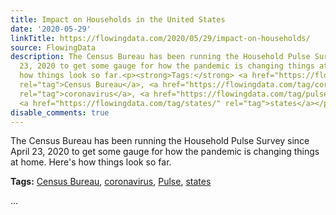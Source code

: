 ```yaml
---
title: Impact on Households in the United States
date: '2020-05-29'
linkTitle: https://flowingdata.com/2020/05/29/impact-on-households/
source: FlowingData
description: The Census Bureau has been running the Household Pulse Survey since April
  23, 2020 to get some gauge for how the pandemic is changing things at home. Here's
  how things look so far.<p><strong>Tags:</strong> <a href="https://flowingdata.com/tag/census-bureau/"
  rel="tag">Census Bureau</a>, <a href="https://flowingdata.com/tag/coronavirus/"
  rel="tag">coronavirus</a>, <a href="https://flowingdata.com/tag/pulse/" rel="tag">Pulse</a>,
  <a href="https://flowingdata.com/tag/states/" rel="tag">states</a></p> ...
disable_comments: true
---
```

The Census Bureau has been running the Household Pulse Survey since April 23, 2020 to get some gauge for how the pandemic is changing things at home. Here's how things look so far.<p><strong>Tags:</strong> <a href="https://flowingdata.com/tag/census-bureau/" rel="tag">Census Bureau</a>, <a href="https://flowingdata.com/tag/coronavirus/" rel="tag">coronavirus</a>, <a href="https://flowingdata.com/tag/pulse/" rel="tag">Pulse</a>, <a href="https://flowingdata.com/tag/states/" rel="tag">states</a></p> ...